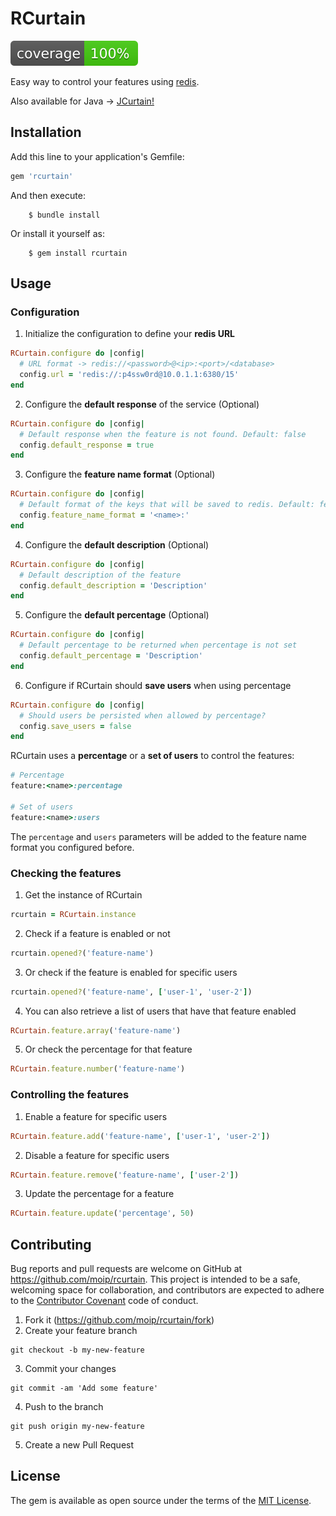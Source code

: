 # RCurtain

![SimpleCov](/coverage/coverage.svg)

Easy way to control your features using [redis](http://redis.io/).

Also available for Java -> [JCurtain!](https://github.com/moip/jcurtain)

## Installation

Add this line to your application's Gemfile:

```ruby
gem 'rcurtain'
```

And then execute:

```
    $ bundle install
```

Or install it yourself as:

```
    $ gem install rcurtain
```

## Usage

### Configuration

1. Initialize the configuration to define your **redis URL**

```ruby
RCurtain.configure do |config|
  # URL format -> redis://<password>@<ip>:<port>/<database>
  config.url = 'redis://:p4ssw0rd@10.0.1.1:6380/15'
end
```

2. Configure the **default response** of the service (Optional)

```ruby
RCurtain.configure do |config|
  # Default response when the feature is not found. Default: false
  config.default_response = true
end
```

3. Configure the **feature name format** (Optional)

```ruby
RCurtain.configure do |config|
  # Default format of the keys that will be saved to redis. Default: feature:<name>:
  config.feature_name_format = '<name>:'
end
```

4. Configure the **default description** (Optional)

```ruby
RCurtain.configure do |config|
  # Default description of the feature
  config.default_description = 'Description'
end
```

5. Configure the **default percentage** (Optional)
```ruby
RCurtain.configure do |config|
  # Default percentage to be returned when percentage is not set
  config.default_percentage = 'Description'
end
```

6. Configure if RCurtain should **save users** when using percentage
```ruby
RCurtain.configure do |config|
  # Should users be persisted when allowed by percentage?
  config.save_users = false
end
```

RCurtain uses a **percentage** or a **set of users** to control the features:
```ruby
# Percentage
feature:<name>:percentage

# Set of users
feature:<name>:users
```

The `percentage` and `users` parameters will be added to the feature name format you configured before.

### Checking the features

1. Get the instance of RCurtain
```ruby
rcurtain = RCurtain.instance
```

2. Check if a feature is enabled or not
```ruby
rcurtain.opened?('feature-name')
```

3. Or check if the feature is enabled for specific users
```ruby
rcurtain.opened?('feature-name', ['user-1', 'user-2'])
```

4. You can also retrieve a list of users that have that feature enabled
```ruby
RCurtain.feature.array('feature-name')
```

5. Or check the percentage for that feature
```ruby
RCurtain.feature.number('feature-name')
```

### Controlling the features

1. Enable a feature for specific users
```ruby
RCurtain.feature.add('feature-name', ['user-1', 'user-2'])
```

2. Disable a feature for specific users
```ruby
RCurtain.feature.remove('feature-name', ['user-2'])
```

3. Update the percentage for a feature
```ruby
RCurtain.feature.update('percentage', 50)
```

## Contributing

Bug reports and pull requests are welcome on GitHub at https://github.com/moip/rcurtain. This project is intended to be a safe, welcoming space for collaboration, and contributors are expected to adhere to the [Contributor Covenant](http://contributor-covenant.org) code of conduct.

1. Fork it (https://github.com/moip/rcurtain/fork)
2. Create your feature branch

```
git checkout -b my-new-feature
```

3. Commit your changes

```
git commit -am 'Add some feature'
```

4. Push to the branch

```
git push origin my-new-feature
```

5. Create a new Pull Request

## License

The gem is available as open source under the terms of the [MIT License](http://opensource.org/licenses/MIT).
